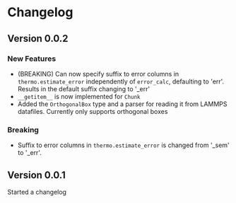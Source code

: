 # Changelog


## Version 0.0.2

### New Features

- (BREAKING) Can now specify suffix to error columns in `thermo.estimate_error` independently of `error_calc`, defaulting to 'err'.
  Results in the default suffix changing to '_err'
- `__getitem__` is now implemented for `Chunk`
- Added the `OrthogonalBox` type and  a parser for reading it from LAMMPS datafiles. Currently only supports orthogonal boxes

### Breaking

- Suffix to error columns in `thermo.estimate_error` is changed from '_sem' to '_err'.

## Version 0.0.1

Started a changelog
